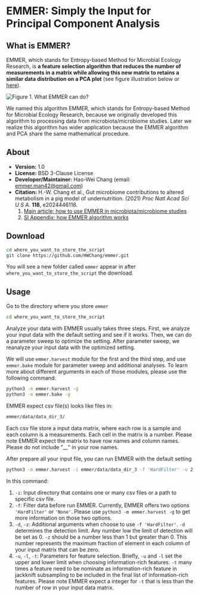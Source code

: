# EMMER: Simply the Input for Principal Component Analysis

## What is EMMER?
EMMER, which stands for Entropy-based Method for Microbial Ecology Research, is **a feature selection algorithm that reduces the number of measurements in a matrix while allowing this new matrix to retains a similar data distribution on a PCA plot** (see figure illustration below or [here](https://drive.google.com/file/d/1m2O658NZMInmYYlyI9AdUuz2hbg14U6X/view?usp=sharing)).

![Figure 1. What EMMER can do?](https://drive.google.com/uc?id=1m2O658NZMInmYYlyI9AdUuz2hbg14U6X)

We named this algorithm EMMER, which stands for Entropy-based Method for Microbial Ecology Research, because we originally developed this algorithm to processing data from microbiota/microbiome studies. Later we realize this algorithm has wider application because the EMMER algorithm and PCA share the same mathematical procedure.


## About
- **Version:** 1.0
- **License:** BSD 3-Clause License
- **Developer/Maintainer:** Hao-Wei Chang (email: emmer.man42@gmail.com)
- **Citation:** H.-W. Chang et al., Gut microbiome contributions to altered metabolism in a pig model of undernutrition. (2021) _Proc Natl Acad Sci U S A._ **118**, e2024446118.
  1. [Main article; how to use EMMER in microbiota/microbiome studies](https://www.pnas.org/content/118/21/e2024446118)
  2. [SI Appendix; how EMMER algorithm works](https://www.pnas.org/content/pnas/suppl/2021/05/14/2024446118.DCSupplemental/pnas.2024446118.sapp.pdf)


## Download
```bash
cd where_you_want_to_store_the_script
git clone https://github.com/HWChang/emmer.git
```

You will see a new folder called ```emmer``` appear in after ```where_you_want_to_store_the_script``` the download.


## Usage
Go to the directory where you store ```emmer```

```bash
cd where_you_want_to_store_the_script
```

Analyze your data with EMMER usually takes three steps. First, we analyze your input data with the default setting and see if it works. Then, we can do a parameter sweep to optimize the setting. After parameter sweep, we reanalyze your input data with the optimized setting.

We will use ```emmer.harvest``` module for the first and the third step, and use ```emmer.bake``` module for parameter sweep and additional analyses. To learn more about different arguments in each of those modules, please use the following command:

```bash
python3 -m emmer.harvest -g
python3 -m emmer.bake -g
```

EMMER expect csv file(s) looks like files in:
```bash
emmer/data/data_dir_3/
```

Each csv file store a input data matrix, where each row is a sample and each column is a measurements. Each cell in the matrix is a number. Please note EMMER expect the matrix to have row names and column names. Please do not include "__" in your row names.

After prepare all your input file, you can run EMMER with the default setting

```bash
python3 -m emmer.harvest -i emmer/data/data_dir_3 -f 'HardFilter' -u 2 -l 2 -t 2 -d 0.001 -z 0.33 -r
```

In this command:
1. ```-i```: Input directory that contains one or many csv files or a path to specific csv file.
2. ```-f```: Filter data before run EMMER. Currently, EMMER offers two options ```'HardFilter'``` or ```'None'```. Please use ```python3 -m emmer.harvest -g``` to get more information on those two options.
3. ```-d```, ```-z```: Additional arguments when choose to use  ```-f 'HardFilter'```. ```-d``` determines the detection limit. Any number low the limit of detection will be set as 0. ```-z``` should be a number less than 1 but greater than 0. This number represents the maximum fraction of element in each column of your input matrix that can be zero.
4. ```-u```, ```-l```, ```-t```: Parameters for feature selection. Briefly, ```-u``` and ```-l``` set the upper and lower limit when choosing information-rich features. ```-t``` many times a feature need to be nominate as information-rich feature in jackknift subsampling to be included in the final list of information-rich features. Please note EMMER expect a integer for ```-t``` that is less than the number of row in your input data matrix.

